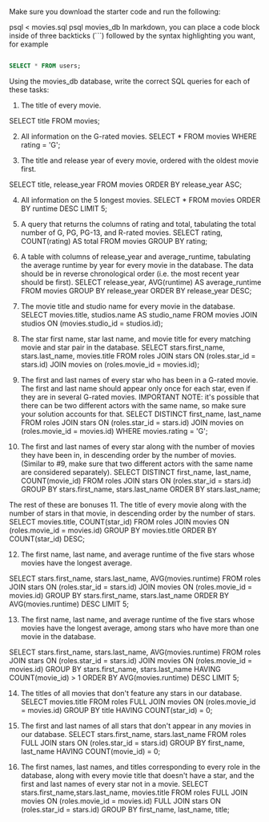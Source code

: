 Make sure you download the starter code and run the following:

  psql < movies.sql
  psql movies_db
In markdown, you can place a code block inside of three backticks (```) followed by the syntax highlighting you want, for example

```sql

SELECT * FROM users;

```

Using the movies_db database, write the correct SQL queries for each of these tasks:

1. The title of every movie.

 SELECT title FROM movies;

2. All information on the G-rated movies.
 SELECT * FROM movies WHERE rating = 'G';

3. The title and release year of every movie, ordered with the oldest movie first.

 SELECT title, release_year FROM movies ORDER BY release_year ASC;

4. All information on the 5 longest movies.
SELECT * FROM movies ORDER BY runtime DESC LIMIT 5;

5. A query that returns the columns of rating and total, tabulating the total number of G, PG, PG-13, and R-rated movies.
SELECT rating, COUNT(rating) AS total FROM movies GROUP BY rating;

6. A table with columns of release_year and average_runtime, tabulating the average runtime by year for every movie in the database. The data should be in reverse chronological order (i.e. the most recent year should be first).
SELECT release_year, AVG(runtime) AS average_runtime FROM movies GROUP BY release_year ORDER BY release_year DESC;

7. The movie title and studio name for every movie in the database.
SELECT movies.title, studios.name AS studio_name FROM movies JOIN studios ON (movies.studio_id = studios.id);

8. The star first name, star last name, and movie title for every matching movie and star pair in the database.
SELECT stars.first_name, stars.last_name, movies.title FROM roles JOIN stars ON (roles.star_id = stars.id) JOIN movies on (roles.movie_id = movies.id);

9. The first and last names of every star who has been in a G-rated movie. The first and last name should appear only once for each star, even if they are in several G-rated movies. IMPORTANT NOTE: it's possible that there can be two different actors with the same name, so make sure your solution accounts for that.
SELECT DISTINCT first_name, last_name FROM roles JOIN stars ON (roles.star_id = stars.id) JOIN movies on (roles.movie_id = movies.id) WHERE movies.rating = 'G';

10. The first and last names of every star along with the number of movies they have been in, in descending order by the number of movies. (Similar to #9, make sure that two different actors with the same name are considered separately).
SELECT DISTINCT first_name, last_name, COUNT(movie_id) FROM roles JOIN stars ON (roles.star_id = stars.id) GROUP BY stars.first_name, stars.last_name ORDER BY stars.last_name;

The rest of these are bonuses
11. The title of every movie along with the number of stars in that movie, in descending order by the number of stars.
SELECT movies.title, COUNT(star_id) FROM roles JOIN movies ON (roles.movie_id = movies.id) GROUP BY movies.title ORDER BY COUNT(star_id) DESC;

12. The first name, last name, and average runtime of the five stars whose movies have the longest average.

SELECT stars.first_name, stars.last_name, AVG(movies.runtime) FROM roles JOIN stars ON (roles.star_id = stars.id) JOIN movies ON (roles.movie_id = movies.id) GROUP BY stars.first_name, stars.last_name ORDER BY AVG(movies.runtime) DESC LIMIT 5;

13. The first name, last name, and average runtime of the five stars whose movies have the longest average, among stars who have more than one movie in the database.

SELECT stars.first_name, stars.last_name, AVG(movies.runtime) FROM roles JOIN stars ON (roles.star_id = stars.id) JOIN movies ON (roles.movie_id = movies.id) GROUP BY stars.first_name, stars.last_name HAVING COUNT(movie_id) > 1 ORDER BY AVG(movies.runtime) DESC LIMIT 5;

14. The titles of all movies that don't feature any stars in our database.
SELECT movies.title FROM roles FULL JOIN movies ON (roles.movie_id = movies.id) GROUP BY title HAVING COUNT(star_id) = 0;

15. The first and last names of all stars that don't appear in any movies in our database.
SELECT stars.first_name, stars.last_name FROM roles FULL JOIN stars ON (roles.star_id = stars.id) GROUP BY first_name, last_name HAVING COUNT(movie_id) = 0;

16. The first names, last names, and titles corresponding to every role in the database, along with every movie title that doesn't have a star, and the first and last names of every star not in a movie.
SELECT stars.first_name,stars.last_name, movies.title FROM roles FULL JOIN movies ON (roles.movie_id = movies.id) FULL JOIN stars ON (roles.star_id = stars.id) GROUP BY first_name, last_name, title;
